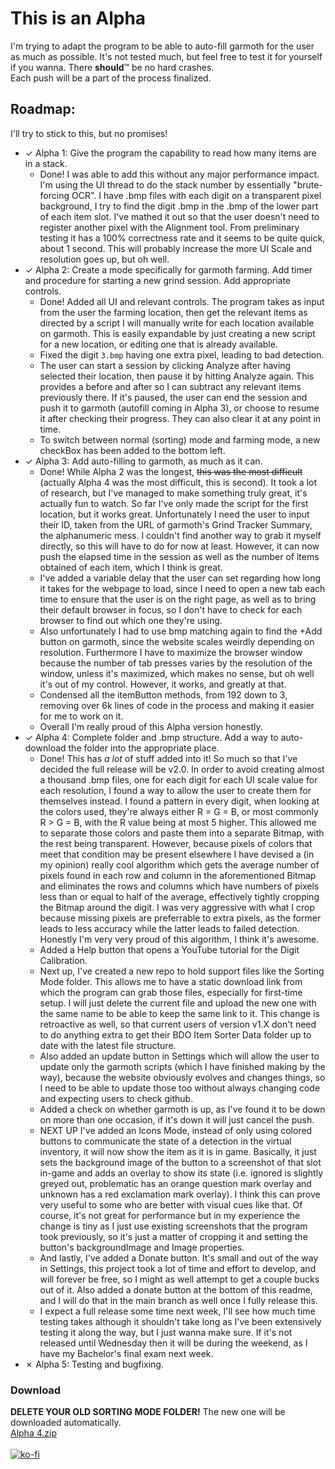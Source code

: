 # This is an Alpha
I'm trying to adapt the program to be able to auto-fill garmoth for the user as much as possible. It's not tested much, but feel free to test it for yourself if you wanna. There **should**™ be no hard crashes.<br />
Each push will be a part of the process finalized.<br />
## Roadmap:
I'll try to stick to this, but no promises!
- ✓ Alpha 1: Give the program the capability to read how many items are in a stack.
  - Done! I was able to add this without any major performance impact. I'm using the UI thread to do the stack number by essentially "brute-forcing OCR". I have .bmp files with each digit on a transparent pixel background, I try to find the digit .bmp in the .bmp of the lower part of each item slot. I've mathed it out so that the user doesn't need to register another pixel with the Alignment tool. From preliminary testing it has a 100% correctness rate and it seems to be quite quick, about 1 second. This will probably increase the more UI Scale and resolution goes up, but oh well.
- ✓ Alpha 2: Create a mode specifically for garmoth farming. Add timer and procedure for starting a new grind session. Add appropriate controls.
  - Done! Added all UI and relevant controls. The program takes as input from the user the farming location, then get the relevant items as directed by a script I will manually write for each location available on garmoth. This is easily expandable by just creating a new script for a new location, or editing one that is already available.
  - Fixed the digit `3.bmp` having one extra pixel, leading to bad detection.
  - The user can start a session by clicking Analyze after having selected their location, then pause it by hitting Analyze again. This provides a before and after so I can subtract any relevant items previously there. If it's paused, the user can end the session and push it to garmoth (autofill coming in Alpha 3), or choose to resume it after checking their progress. They can also clear it at any point in time.
  - To switch between normal (sorting) mode and farming mode, a new checkBox has been added to the bottom left.
- ✓ Alpha 3: Add auto-filling to garmoth, as much as it can.
  - Done! While Alpha 2 was the longest, ~~this was the most difficult~~ (actually Alpha 4 was the most difficult, this is second). It took a lot of research, but I've managed to make something truly great, it's actually fun to watch. So far I've only made the script for the first location, but it works great. Unfortunately I need the user to input their ID, taken from the URL of garmoth's Grind Tracker Summary, the alphanumeric mess. I couldn't find another way to grab it myself directly, so this will have to do for now at least. However, it can now push the elapsed time in the session as well as the number of items obtained of each item, which I think is great.
  - I've added a variable delay that the user can set regarding how long it takes for the webpage to load, since I need to open a new tab each time to ensure that the user is on the right page, as well as to bring their default browser in focus, so I don't have to check for each browser to find out which one they're using.
  - Also unfortunately I had to use bmp matching again to find the +Add button on garmoth, since the website scales weirdly depending on resolution. Furthermore I have to maximize the browser window because the number of tab presses varies by the resolution of the window, unless it's maximized, which makes no sense, but oh well it's out of my control. However, it works, and greatly at that.
  - Condensed all the itemButton methods, from 192 down to 3, removing over 6k lines of code in the process and making it easier for me to work on it.
  - Overall I'm really proud of this Alpha version honestly.
- ✓ Alpha 4: Complete folder and .bmp structure. Add a way to auto-download the folder into the appropriate place.
  - Done! This has *a lot* of stuff added into it! So much so that I've decided the full release will be v2.0. In order to avoid creating almost a thousand .bmp files, one for each digit for each UI scale value for each resolution, I found a way to allow the user to create them for themselves instead. I found a pattern in every digit, when looking at the colors used, they're always either R = G = B, or most commonly R > G = B, with the R value being at most 5 higher. This allowed me to separate those colors and paste them into a separate Bitmap, with the rest being transparent. However, because pixels of colors that meet that condition may be present elsewhere I have devised a (in my opinion) really cool algorithm which gets the average number of pixels found in each row and column in the aforementioned Bitmap and eliminates the rows and columns which have numbers of pixels less than or equal to half of the average, effectively tightly cropping the Bitmap around the digit. I was very aggressive with what I crop because missing pixels are preferrable to extra pixels, as the former leads to less accuracy while the latter leads to failed detection. Honestly I'm very very proud of this algorithm, I think it's awesome.
  - Added a Help button that opens a YouTube tutorial for the Digit Calibration.
  - Next up, I've created a new repo to hold support files like the Sorting Mode folder. This allows me to have a static download link from which the program can grab those files, especially for first-time setup. I will just delete the current file and upload the new one with the same name to be able to keep the same link to it. This change is retroactive as well, so that current users of version v1.X don't need to do anything extra to get their BDO Item Sorter Data folder up to date with the latest file structure.
  - Also added an update button in Settings which will allow the user to update only the garmoth scripts (which I have finished making by the way), because the website obviously evolves and changes things, so I need to be able to update those too without always changing code and expecting users to check github.
  - Added a check on whether garmoth is up, as I've found it to be down on more than one occasion, if it's down it will just cancel the push.
  - NEXT UP I've added an Icons Mode, instead of only using colored buttons to communicate the state of a detection in the virtual inventory, it will now show the item as it is in game. Basically, it just sets the background image of the button to a screenshot of that slot in-game and adds an overlay to show its state (i.e. ignored is slightly greyed out, problematic has an orange question mark overlay and unknown has a red exclamation mark overlay). I think this can prove very useful to some who are better with visual cues like that. Of course, it's not great for performance but in my experience the change is tiny as I just use existing screenshots that the program took previously, so it's just a matter of cropping it and setting the button's backgroundImage and Image properties.
  - And lastly, I've added a Donate button. It's small and out of the way in Settings, this project took a lot of time and effort to develop, and will forever be free, so I might as well attempt to get a couple bucks out of it. Also added a donate button at the bottom of this readme, and I will do that in the main branch as well once I fully release this.
  - I expect a full release some time next week, I'll see how much time testing takes although it shouldn't take long as I've been extensively testing it along the way, but I just wanna make sure. If it's not released until Wednesday then it will be during the weekend, as I have my Bachelor's final exam next week.
- ✗ Alpha 5: Testing and bugfixing.<br />
### Download
**DELETE YOUR OLD SORTING MODE FOLDER!** The new one will be downloaded automatically.<br />
[Alpha 4.zip](https://github.com/ErisLoona/BDO-Item-Sorter/files/12505719/Alpha.4.zip)
<br />
<br />
[![ko-fi](https://ko-fi.com/img/githubbutton_sm.svg)](https://ko-fi.com/N4N0OTIEV)
